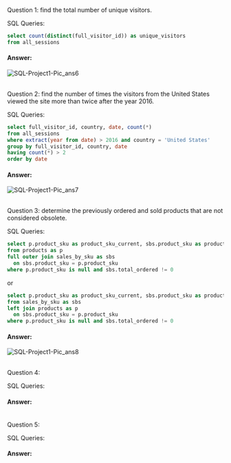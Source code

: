Question 1: find the total number of unique visitors.

SQL Queries: 
```sql
select count(distinct(full_visitor_id)) as unique_visitors
from all_sessions
```
#### Answer: 

![SQL-Project1-Pic_ans6](https://github.com/DylJFern/lighthouse-labs-ds/assets/128000630/f40352fd-29cf-443e-b372-09523433adfa)

<br>Question 2: find the number of times the visitors from the United States viewed the site more than twice after the year 2016.

SQL Queries:
```sql
select full_visitor_id, country, date, count(*)
from all_sessions
where extract(year from date) > 2016 and country = 'United States'
group by full_visitor_id, country, date
having count(*) > 2
order by date
```

#### Answer:

![SQL-Project1-Pic_ans7](https://github.com/DylJFern/lighthouse-labs-ds/assets/128000630/6612fa2e-22bc-49c2-bb0b-3066454bf40b)

<br>Question 3: determine the previously ordered and sold products that are not considered obsolete.

SQL Queries:
```sql
select p.product_sku as product_sku_current, sbs.product_sku as product_sku_obsolete, sbs.total_ordered
from products as p
full outer join sales_by_sku as sbs
  on sbs.product_sku = p.product_sku
where p.product_sku is null and sbs.total_ordered != 0
```
or
```sql
select p.product_sku as product_sku_current, sbs.product_sku as product_sku_obsolete, sbs.total_ordered
from sales_by_sku as sbs
left join products as p
  on sbs.product_sku = p.product_sku
where p.product_sku is null and sbs.total_ordered != 0
```

#### Answer:

![SQL-Project1-Pic_ans8](https://github.com/DylJFern/lighthouse-labs-ds/assets/128000630/cecab3d1-9e8e-41ac-9c17-9f62c08347ff)

<br>Question 4: 

SQL Queries:

#### Answer:

<br> Question 5: 

SQL Queries:

#### Answer:

